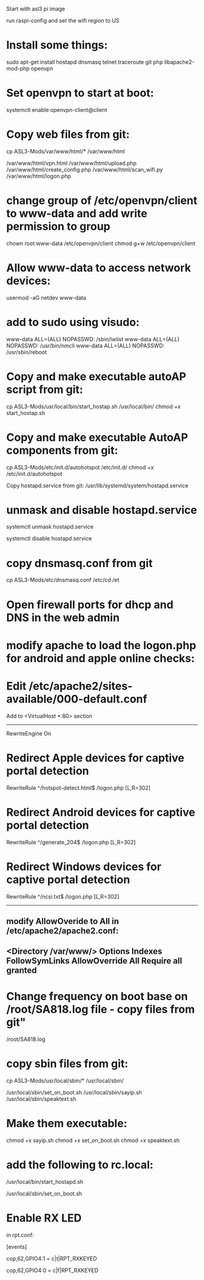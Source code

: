 Start with asl3 pi image

run raspi-config and set the wifi region to US

# Install some things:
sudo apt-get install hostapd dnsmasq telnet traceroute git php libapache2-mod-php openvpn

# Set openvpn to start at boot:
systemctl enable openvpn-client@client

# Copy web files from git:
cp ASL3-Mods/var/www/html/* /var/www/html

/var/www/html/vpn.html
/var/www/html/upload.php
/var/www/html/create_config.php
/var/www/html/scan_wifi.py
/var/www/html/logon.php

# change group of /etc/openvpn/client to www-data and add write permission to group
chown root:www-data /etc/openvpn/client
chmod g+w /etc/openvpn/client

# Allow www-data to access network devices:
usermod -aG netdev www-data

# add to sudo using visudo:
www-data ALL=(ALL) NOPASSWD: /sbin/iwlist
www-data ALL=(ALL) NOPASSWD: /usr/bin/nmcli
www-data ALL=(ALL) NOPASSWD: /usr/sbin/reboot



# Copy and make executable autoAP script from git:
cp ASL3-Mods/usr/local/bin/start_hostap.sh /usr/local/bin/
chmod +x start_hostap.sh

# Copy and make executable AutoAP components from git:
cp ASL3-Mods/etc/init.d/autohotspot /etc/init.d/
chmod +x /etc/init.d/autohotspot


Copy hostapd.service from git:
/usr/lib/systemd/system/hostapd.service

# unmask and disable hostapd.service
systemctl unmask hostapd.service

systemctl disable hostapd.service

# copy dnsmasq.conf from git
cp ASL3-Mods/etc/dnsmasq.conf /etc/cd /et        

# Open firewall ports for dhcp and DNS in the web admin

# modify apache to load the logon.php for android and apple online checks:

# Edit /etc/apache2/sites-available/000-default.conf

Add to <VirtualHost *:80> section

-----------------------------------

RewriteEngine On

# Redirect Apple devices for captive portal detection
RewriteRule ^/hotspot-detect.html$ /logon.php [L,R=302]

# Redirect Android devices for captive portal detection
RewriteRule ^/generate_204$ /logon.php [L,R=302]

# Redirect Windows devices for captive portal detection
RewriteRule ^/ncsi.txt$ /logon.php [L,R=302]

-----------------------------------



modify AllowOveride to All in /etc/apache2/apache2.conf:
---------------------------------------------------------
<Directory /var/www/>
        Options Indexes FollowSymLinks
        AllowOverride All
        Require all granted
</Directory>
---------------------------------------------------------


# Change frequency on boot base on /root/SA818.log file - copy files from git"
/root/SA818.log


# copy sbin files from git:
cp ASL3-Mods/usr/local/sbin/* /usr/local/sbin/

/usr/local/sbin/set_on_boot.sh
/usr/local/sbin/sayip.sh
/usr/local/sbin/speaktext.sh

# Make them executable:
chmod +x sayip.sh
chmod +x set_on_boot.sh
chmod +x speaktext.sh

# add the following to rc.local:

/usr/local/bin/start_hostapd.sh

/usr/local/sbin/set_on_boot.sh

# Enable RX LED
in rpt.conf:

[events]

cop,62,GPIO4:1 = c|t|RPT_RXKEYED

cop,62,GPIO4:0 = c|f|RPT_RXKEYED



